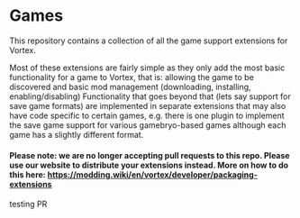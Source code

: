 # Games

This repository contains a collection of all the game support extensions for Vortex.

Most of these extensions are fairly simple as they only add the most basic functionality for a game
to Vortex, that is: allowing the game to be discovered and basic mod management (downloading,
installing, enabling/disabling)
Functionality that goes beyond that (lets say support for save game formats) are implemented in
separate extensions that may also have code specific to certain games, e.g. there is one plugin to
implement the save game support for various gamebryo-based games although each game has a slightly
different format.

#### Please note: we are no longer accepting pull requests to this repo. Please use our website to distribute your extensions instead. More on how to do this here: https://modding.wiki/en/vortex/developer/packaging-extensions

testing PR
